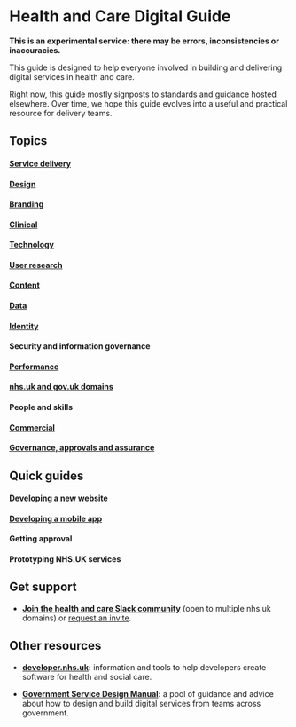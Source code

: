 # Health and Care Digital Guide

**This is an experimental service: there may be errors, inconsistencies or inaccuracies.**

This guide is designed to help everyone involved in building and delivering digital services in health and care.

Right now, this guide mostly signposts to standards and guidance hosted elsewhere. Over time, we hope this guide evolves into a useful and practical resource for delivery teams.

## Topics

#### [Service delivery](service-delivery.md)
#### [Design](design.md)
#### [Branding](branding.md)
#### [Clinical](clinical.md)
#### [Technology](technology.md)
#### [User research](user-research.md)
#### [Content](content.md)
#### [Data](data.md)
#### [Identity](identity.md)
#### Security and information governance
#### [Performance](performance.md)
#### [nhs.uk and gov.uk domains](domains.md)
#### People and skills
#### [Commercial](commercial.md)
#### [Governance, approvals and assurance](governance.md)

## Quick guides

#### [Developing a new website](developing-a-website.md)
#### [Developing a mobile app](mobile-apps.md)
#### Getting approval
#### Prototyping NHS.UK services

## Get support

* **[Join the health and care Slack community](https://healthandcaredigital.slack.com)** (open to multiple nhs.uk domains) or [request an invite](mailto:dan.sheldon@digital.nhs.uk). 

## Other resources

* **[developer.nhs.uk](http://developer.nhs.uk/):** information and tools to help developers create software for health and social care.

* **[Government Service Design Manual](https://www.gov.uk/service-manual):** a pool of guidance and advice about how to design and build digital services from teams across government.
